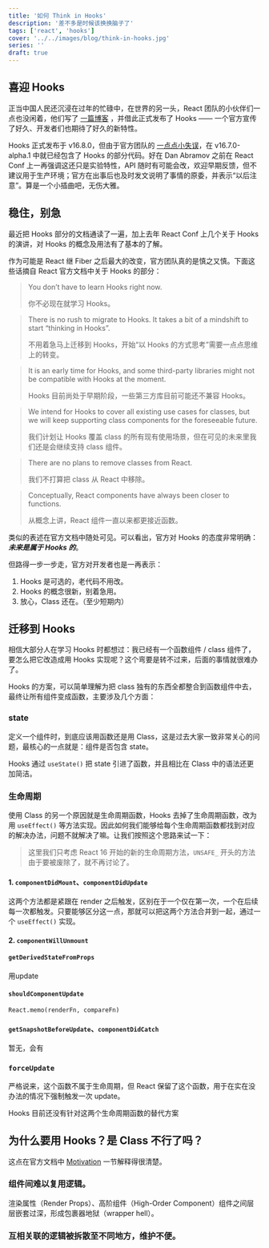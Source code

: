 ```yaml
---
title: '如何 Think in Hooks'
description: '差不多是时候该换换脑子了'
tags: ['react', 'hooks']
cover: '../../images/blog/think-in-hooks.jpg'
series: ''
draft: true
---
```


## 喜迎 Hooks

正当中国人民还沉浸在过年的忙碌中，在世界的另一头，React 团队的小伙伴们一点也没闲着，他们写了 <a target='_blank' href='https://reactjs.org/blog/2019/02/06/react-v16.8.0.html'>一篇博客</a> ，并借此正式发布了 Hooks —— 一个官方宣传了好久、开发者们也期待了好久的新特性。

Hooks 正式发布于 v16.8.0，但由于官方团队的 <a target='_blank' href='https://reactjs.org/blog/2018/12/19/react-v-16-7.html'>一点点小失误</a>，在 v16.7.0-alpha.1 中就已经包含了 Hooks 的部分代码。好在 Dan Abramov 之前在 React Conf 上一再强调这还只是实验特性，API 随时有可能会改，欢迎早期反馈，但不建议用于生产环境；官方在出事后也及时发文说明了事情的原委，并表示“以后注意”。算是一个小插曲吧，无伤大雅。

## 稳住，别急

最近把 Hooks 部分的文档通读了一遍，加上去年 React Conf 上几个关于 Hooks 的演讲，对 Hooks 的概念及用法有了基本的了解。

作为可能是 React 继 Fiber 之后最大的改变，官方团队真的是慎之又慎。下面这些话摘自 React 官方文档中关于 Hooks 的部分：

> You don’t have to learn Hooks right now.
>
> 你不必现在就学习 Hooks。

> There is no rush to migrate to Hooks. It takes a bit of a mindshift to start “thinking in Hooks”.
>
> 不用着急马上迁移到 Hooks，开始“以 Hooks 的方式思考”需要一点点思维上的转变。

> It is an early time for Hooks, and some third-party libraries might not be compatible with Hooks at the moment.
>
> Hooks 目前尚处于早期阶段，一些第三方库目前可能还不兼容 Hooks。

> We intend for Hooks to cover all existing use cases for classes, but we will keep supporting class components for the foreseeable future.
>
> 我们计划让 Hooks 覆盖 class 的所有现有使用场景，但在可见的未来里我们还是会继续支持 class 组件。

> There are no plans to remove classes from React.
>
> 我们不打算把 class 从 React 中移除。

> Conceptually, React components have always been closer to functions.
>
> 从概念上讲，React 组件一直以来都更接近函数。

类似的表述在官方文档中随处可见。可以看出，官方对 Hooks 的态度非常明确：***未来是属于 Hooks 的***。

但路得一步一步走，官方对开发者也是一再表示：

1. Hooks 是可选的，老代码不用改。
2. Hooks 的概念很新，别着急用。
3. 放心，Class 还在。（至少短期内）

## 迁移到 Hooks

相信大部分人在学习 Hooks 时都想过：我已经有一个函数组件 / class 组件了，要怎么把它改造成用 Hooks 实现呢？这个弯要是转不过来，后面的事情就很难办了。

Hooks 的方案，可以简单理解为把 class 独有的东西全都整合到函数组件中去，最终让所有组件变成函数，主要涉及几个方面：

### state

定义一个组件时，到底应该用函数还是用 Class，这是过去大家一致非常关心的问题，最核心的一点就是：组件是否包含 state。

Hooks 通过 `useState()` 把 state 引进了函数，并且相比在 Class 中的语法还更加简洁。

### 生命周期

使用 Class 的另一个原因就是生命周期函数，Hooks 去掉了生命周期函数，改为用 `useEffect()` 等方法实现。因此如何我们能够给每个生命周期函数都找到对应的解决办法，问题不就解决了嘛。让我们按照这个思路来试一下：

> 这里我们只考虑 React 16 开始的新的生命周期方法，`UNSAFE_` 开头的方法由于要被废除了，就不再讨论了。

#### 1. `componentDidMount`、`componentDidUpdate`

这两个方法都是紧跟在 render 之后触发，区别在于一个仅在第一次，一个在后续每一次都触发。只要能够区分这一点，那就可以把这两个方法合并到一起，通过一个 `useEffect()` 实现。

#### 2. `componentWillUnmount`



#### `getDerivedStateFromProps`

用update

#### `shouldComponentUpdate`

`React.memo(renderFn, compareFn)`

#### `getSnapshotBeforeUpdate`、`componentDidCatch`

暂无，会有

### `forceUpdate`

严格说来，这个函数不属于生命周期，但 React 保留了这个函数，用于在实在没办法的情况下强制触发一次 update。

Hooks 目前还没有针对这两个生命周期函数的替代方案

## 为什么要用 Hooks？是 Class 不行了吗？

这点在官方文档中 <a target='_blank' href='https://reactjs.org/docs/hooks-intro.html#motivation'>Motivation</a> 一节解释得很清楚。

### 组件间难以复用逻辑。

渲染属性（Render Props）、高阶组件（High-Order Component）组件之间层层嵌套过深，形成包裹器地狱（wrapper hell）。

### 互相关联的逻辑被拆散至不同地方，维护不便。
